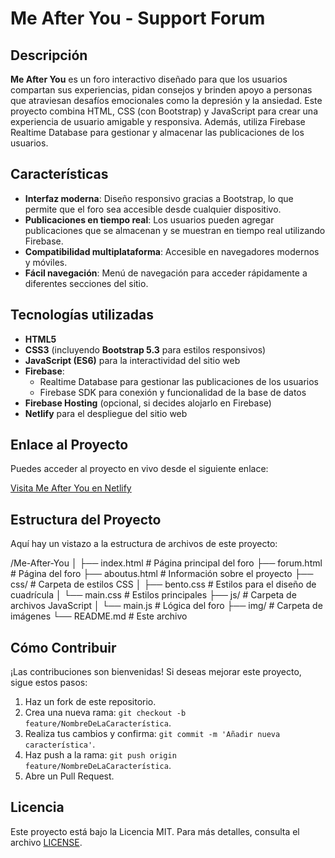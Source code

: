 # Me After You - Support Forum

## Descripción
**Me After You** es un foro interactivo diseñado para que los usuarios compartan sus experiencias, pidan consejos y brinden apoyo a personas que atraviesan desafíos emocionales como la depresión y la ansiedad. Este proyecto combina HTML, CSS (con Bootstrap) y JavaScript para crear una experiencia de usuario amigable y responsiva. Además, utiliza Firebase Realtime Database para gestionar y almacenar las publicaciones de los usuarios.

## Características
- **Interfaz moderna**: Diseño responsivo gracias a Bootstrap, lo que permite que el foro sea accesible desde cualquier dispositivo.
- **Publicaciones en tiempo real**: Los usuarios pueden agregar publicaciones que se almacenan y se muestran en tiempo real utilizando Firebase.
- **Compatibilidad multiplataforma**: Accesible en navegadores modernos y móviles.
- **Fácil navegación**: Menú de navegación para acceder rápidamente a diferentes secciones del sitio.

## Tecnologías utilizadas
- **HTML5**
- **CSS3** (incluyendo **Bootstrap 5.3** para estilos responsivos)
- **JavaScript (ES6)** para la interactividad del sitio web
- **Firebase**:
  - Realtime Database para gestionar las publicaciones de los usuarios
  - Firebase SDK para conexión y funcionalidad de la base de datos
- **Firebase Hosting** (opcional, si decides alojarlo en Firebase)
- **Netlify** para el despliegue del sitio web

## Enlace al Proyecto
Puedes acceder al proyecto en vivo desde el siguiente enlace:

[Visita Me After You en Netlify](https://meafteryou.netlify.app/)

## Estructura del Proyecto
Aquí hay un vistazo a la estructura de archivos de este proyecto:

/Me-After-You │ ├── index.html # Página principal del foro ├── forum.html # Página del foro ├── aboutus.html # Información sobre el proyecto ├── css/ # Carpeta de estilos CSS │ ├── bento.css # Estilos para el diseño de cuadrícula │ └── main.css # Estilos principales ├── js/ # Carpeta de archivos JavaScript │ └── main.js # Lógica del foro ├── img/ # Carpeta de imágenes └── README.md # Este archivo


## Cómo Contribuir
¡Las contribuciones son bienvenidas! Si deseas mejorar este proyecto, sigue estos pasos:

1. Haz un fork de este repositorio.
2. Crea una nueva rama: `git checkout -b feature/NombreDeLaCaracterística`.
3. Realiza tus cambios y confirma: `git commit -m 'Añadir nueva característica'`.
4. Haz push a la rama: `git push origin feature/NombreDeLaCaracterística`.
5. Abre un Pull Request.

## Licencia
Este proyecto está bajo la Licencia MIT. Para más detalles, consulta el archivo [LICENSE](LICENSE).